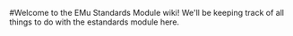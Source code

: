 #Welcome to the EMu Standards Module wiki!
We'll be keeping track of all things to do with the estandards module here.
